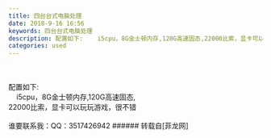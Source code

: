 ```yaml
---
title: 四台台式电脑处理
date: 2018-9-16 16:56
keywords: 四台台式电脑处理
description: 配置如下:    i5cpu，8G金士顿内存,120G高速固态,22000比索，显卡可以玩玩游戏，很不错谁要联系我：QQ：3517426942
categories: used
---
```

<td class="t_f" id="postmessage_1806655">

<br/>
<br/>
配置如下:<br/>
    i5cpu，8G金士顿内存,120G高速固态,<br/>
22000比索，显卡可以玩玩游戏，很不错<br/>
<br/>
谁要联系我：QQ：3517426942</td>
###### 转载自[菲龙网]